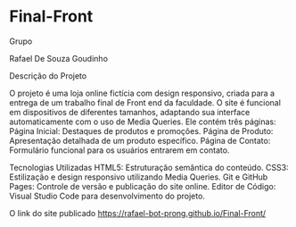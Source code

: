 # Final-Front

Grupo

Rafael De Souza Goudinho

Descrição do Projeto

O projeto é uma loja online fictícia com design responsivo, criada para a entrega de um trabalho final de Front end da faculdade. O site é funcional em dispositivos de diferentes tamanhos, adaptando sua interface automaticamente com o uso de Media Queries. Ele contém três páginas:
Página Inicial: Destaques de produtos e promoções.
Página de Produto: Apresentação detalhada de um produto específico.
Página de Contato: Formulário funcional para os usuários entrarem em contato.

Tecnologias Utilizadas
HTML5: Estruturação semântica do conteúdo.
CSS3: Estilização e design responsivo utilizando Media Queries.
Git e GitHub Pages: Controle de versão e publicação do site online.
Editor de Código: Visual Studio Code para desenvolvimento do projeto.

O link do site publicado
https://rafael-bot-prong.github.io/Final-Front/
